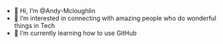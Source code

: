 - 👋 Hi, I’m @Andy-Mcloughlin
- 👀 I’m interested in connecting with amazing people who do wonderful things in Tech
- 🌱 I’m currently learning how to use GitHub

<!---
Andy-Mcloughlin/Andy-Mcloughlin is a ✨ special ✨ repository because its `README.md` (this file) appears on your GitHub profile.
You can click the Preview link to take a look at your changes.
--->
